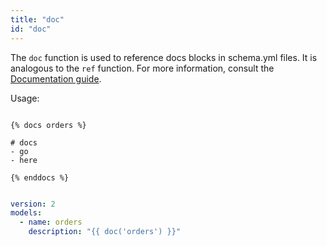 ```yaml
---
title: "doc"
id: "doc"
---
```


The `doc` function is used to reference docs blocks in schema.yml files. It is analogous to the `ref` function. For more information, consult the [Documentation guide](documentation).

Usage:

<File name='orders.md'>

```jinja2

{% docs orders %}

# docs
- go
- here
 
{% enddocs %}
```

</File>



<File name='schema.yml'>

```yaml

version: 2
models:
  - name: orders
    description: "{{ doc('orders') }}"
```

</File>
